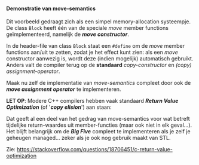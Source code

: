 #### Demonstratie van move-semantics
Dit voorbeeld gedraagt zich als een simpel memory-allocation systeempje.
De class `Block` heeft één van de speciale _move_ member functions geïmplementeerd, namelijk de **_move constructor_**.

In de header-file van class `Block` staat een `#define` om de _move_ member functions aan/uit te zetten, zodat je het effect kunt zien: 
als een _move_ constructor aanwezig is, wordt deze (indien mogelijk) automatisch gebruikt.
Anders valt de compiler terug op de **standaard** _copy-constructor_ en _(copy) assignment-operator_.

Maak nu zelf de implementatie van _move-semantics_ compleet door ook de **_move assignment operator_** te implementeren.

**LET OP**: Modere C++ compilers hebben vaak standaard _**Return Value Optimization**_ (of '_**copy elision**_') aan staan:

Dat geeft al een deel van het gedrag van move-semantics voor wat betreft tijdelijke return-waardes
 uit member-functies (maar ook niet in elk geval...).
Het blijft belangrijk om de _**Big Five**_ compleet te implementeren als
je zelf je geheugen managed... zeker als je ook nog gebruik maakt van STL.

Zie: https://stackoverflow.com/questions/18706451/c-return-value-optimization